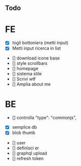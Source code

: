 ## Todo

# FE

- [x] togli bottoniera (metti input)
- [x] Metti input ricerca in list
- [] download icone base
- [] style scrollbars
- [] homepage
- [] sistema stile
- [] Scrivi wtf
- [] Amplia about me

# BE

- [] controlla "type": "commonjs",
- [x] semplice db
- [x] blob thumb
- [] user
- [] definisci er
- [] graphql upload
- [] refresh token
